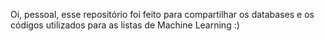Oi, pessoal, esse repositório foi feito para compartilhar os databases e os códigos utilizados para as listas de Machine Learning :)

